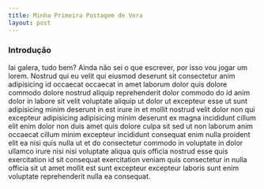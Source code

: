 ```yaml
---
title: Minha Primeira Postagem de Vera
layout: post
---
```

### Introdução
Iai galera, tudo bem? Ainda não sei o que escrever, por isso vou jogar um lorem.
Nostrud qui eu velit qui eiusmod deserunt sit consectetur anim adipisicing id occaecat occaecat in amet laborum dolor quis dolore commodo dolore nostrud aliquip reprehenderit dolor commodo do id anim dolor in labore sit velit voluptate aliquip ut dolor ut excepteur esse ut sunt adipisicing minim deserunt in est irure in et mollit nostrud velit dolor non qui excepteur adipisicing adipisicing minim deserunt ex magna incididunt cillum elit enim dolor non duis amet quis dolore culpa sit sed ut non laborum anim occaecat cillum minim excepteur incididunt consequat enim nulla proident elit ea nisi quis nulla ut et do consectetur commodo in voluptate in dolor ullamco irure nisi nisi voluptate aliqua quis officia nostrud esse quis exercitation id sit consequat exercitation veniam quis consectetur in nulla officia sit ut amet mollit est sunt excepteur excepteur laboris sunt enim voluptate reprehenderit nulla ea consequat.

